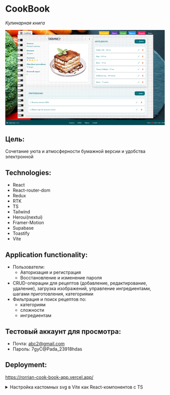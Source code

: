 # CookBook

_Кулинарная книга_

![alt text](example.png)

## Цель:
Сочетание уюта и атмосферности бумажной версии и удобства электронной

## Technologies:
- React
- React-router-dom
- Redux
- RTK
- TS
- Tailwind
- Heroui(nextui)
- Framer-Motion
- Supabase
- Toastify
- Vite
<!-- - Jest -->

## Application functionality:
- Пользователи:
	- Авторизация и регистрация
	- Восстановление и изменение пароля
- CRUD-операции для рецептов (добавление, редактирование, удаление), загрузка изображений, управление ингредиентами, шагами приготовления, категориями
- Фильтрация и поиск рецептов по:
	- категориям
	- сложности
	- ингредиентам

## Тестовый аккаунт для просмотра:
- Почта:
abc2@gmail.com
- Пароль:
7gyC@Pada_23918hdas


## Deployment:
https://rorrian-cook-book-app.vercel.app/


<details>
	<summary>Настройка кастомных svg в Vite как React-компонентов c TS</summary>
	
	- Установить плагин vite-plugin-svgr
	- Добавить vite-plugin-svgr в vite.config.ts:
		export default defineConfig({
			plugins: [
				react(),
				svgr(), - тут
				analyzer(),
			], ...
	- Создать папку src/assets/icons с svg
	- Проверить корректность путей и алиасов к иконкам
	- Изменить файл vite.env.d.ts:
		/// <reference types="vite/client" />
		/// <reference types="vite-plugin-svgr/client" />

		declare module '*.svg?react' {
			import * as React from 'react'
			export const ReactComponent: React.FC<React.SVGProps<SVGSVGElement>>
			export default ReactComponent
		}
	- Изменить файл tsconfig.json:
		{
			"compilerOptions": {
				...
				"types": ["vite-plugin-svgr/client"],
			},
			"include": [
				"src/**/*",
				"src/vite-env.d.ts"
			], ...
	- Создать файл для общего импорта svg - src/shared/icons/index.ts:
		export { default as EditIcon } from '@assets/icons/edit.svg?react';
		export { default as DeleteIcon } from '@assets/icons/delete.svg?react';
	- Перезапустить TS server и IDE, проверить на наличие ошибок в дев-режиме и при билде
	- Пример использования иконок:
		import { EditIcon, DeleteIcon } from '@shared/icons';
		...
		<EditIcon width={20} height={20} />
</details>